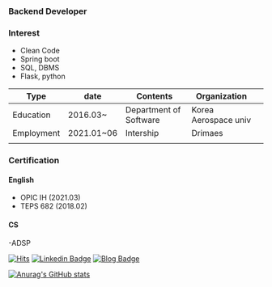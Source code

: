### Backend Developer

### Interest

- Clean Code
- Spring boot
- SQL, DBMS
- Flask, python

| Type       | date       | Contents               | Organization         |   |
|------------|------------|------------------------|----------------------|---|
| Education  | 2016.03~   | Department of Software | Korea Aerospace univ |   |
| Employment | 2021.01~06 | Intership              | Drimaes              |   |
|            |            |                        |                      |   |

### Certification

#### English

- OPIC IH (2021.03)
- TEPS 682 (2018.02) 
#### CS

-ADSP 


  [![Hits](https://hits.seeyoufarm.com/api/count/incr/badge.svg?url=https%3A%2F%2Fgithub.com%2Fwoongity%2Fwoongity&count_bg=%2379C83D&title_bg=%23555555&icon=&icon_color=%23E7E7E7&title=hits&edge_flat=false)](https://hits.seeyoufarm.com)
  [![Linkedin Badge](https://img.shields.io/badge/-LinkedIn-blue?style=flat-square&logo=Linkedin&logoColor=white&link=https://www.linkedin.com/in/%ED%83%9C%EC%9B%85-%EC%96%91-2bb10a1a6/)](https://www.linkedin.com/in/%ED%83%9C%EC%9B%85-%EC%96%91-2bb10a1a6/)
[![Blog Badge](http://img.shields.io/badge/-Blog-brightgreen?style=flat-square&logo=FF5722&link=https://blog.naver.com/chajuhui123)](https://goodwoong.tistory.com/)


[![Anurag's GitHub stats](https://github-readme-stats.vercel.app/api?username=woongity)](https://github.com/anuraghazra/github-readme-stats)
